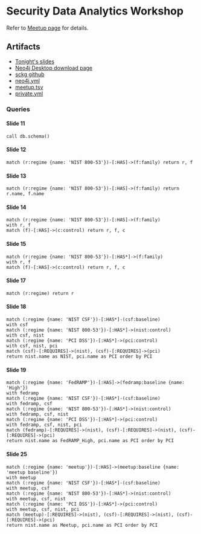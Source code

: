 # Security Data Analytics Workshop

Refer to [Meetup page](https://www.meetup.com/redteamproject/events/266637708/) for details.

## Artifacts

* [Tonight's slides](./slides.pdf)
* [Neo4j Desktop download page](https://neo4j.com/download/)
* [sckg github](https://github.com/redteam-project/sckg)
* [neo4j.yml](https://gist.github.com/jason-callaway/32ff25017bee2735b8daf3967cb1a013)
* [meetup.tsv](https://gist.github.com/jason-callaway/bd1bfcefc693f770b1463e87742844aa)
* [private.yml](https://gist.github.com/jason-callaway/ed5b74c895d6fdd87c3f49ce05349421)

### Queries

#### Slide 11

```
call db.schema()
```

#### Slide 12

```
match (r:regime {name: 'NIST 800-53'})-[:HAS]->(f:family) return r, f
```

#### Slide 13

```
match (r:regime {name: 'NIST 800-53'})-[:HAS]->(f:family) return r.name, f.name
```

#### Slide 14

```
match (r:regime {name: 'NIST 800-53'})-[:HAS]->(f:family) 
with r, f 
match (f)-[:HAS]->(c:control) return r, f, c
```

#### Slide 15

```
match (r:regime {name: 'NIST 800-53'})-[:HAS*]->(f:family) 
with r, f 
match (f)-[:HAS]->(c:control) return r, f, c
```

#### Slide 17

```
match (r:regime) return r
```

#### Slide 18

```
match (:regime {name: 'NIST CSF'})-[:HAS*]-(csf:baseline)
with csf
match (:regime {name: 'NIST 800-53'})-[:HAS*]->(nist:control)
with csf, nist
match (:regime {name: 'PCI DSS'})-[:HAS*]->(pci:control)
with csf, nist, pci
match (csf)-[:REQUIRES]->(nist), (csf)-[:REQUIRES]->(pci)
return nist.name as NIST, pci.name as PCI order by PCI
```

#### Slide 19

```
match (:regime {name: 'FedRAMP'})-[:HAS]->(fedramp:baseline {name: 'High'})
with fedramp
match (:regime {name: 'NIST CSF'})-[:HAS*]-(csf:baseline)
with fedramp, csf
match (:regime {name: 'NIST 800-53'})-[:HAS*]->(nist:control)
with fedramp, csf, nist
match (:regime {name: 'PCI DSS'})-[:HAS*]->(pci:control)
with fedramp, csf, nist, pci
match (fedramp)-[:REQUIRES]->(nist), (csf)-[:REQUIRES]->(nist), (csf)-[:REQUIRES]->(pci)
return nist.name as FedRAMP_High, pci.name as PCI order by PCI
```

#### Slide 25

```
match (:regime {name: 'meetup'})-[:HAS]->(meetup:baseline {name: 'meetup baseline'})
with meetup
match (:regime {name: 'NIST CSF'})-[:HAS*]-(csf:baseline)
with meetup, csf
match (:regime {name: 'NIST 800-53'})-[:HAS*]->(nist:control)
with meetup, csf, nist
match (:regime {name: 'PCI DSS'})-[:HAS*]->(pci:control)
with meetup, csf, nist, pci
match (meetup)-[:REQUIRES]->(nist), (csf)-[:REQUIRES]->(nist), (csf)-[:REQUIRES]->(pci)
return nist.name as Meetup, pci.name as PCI order by PCI
```


